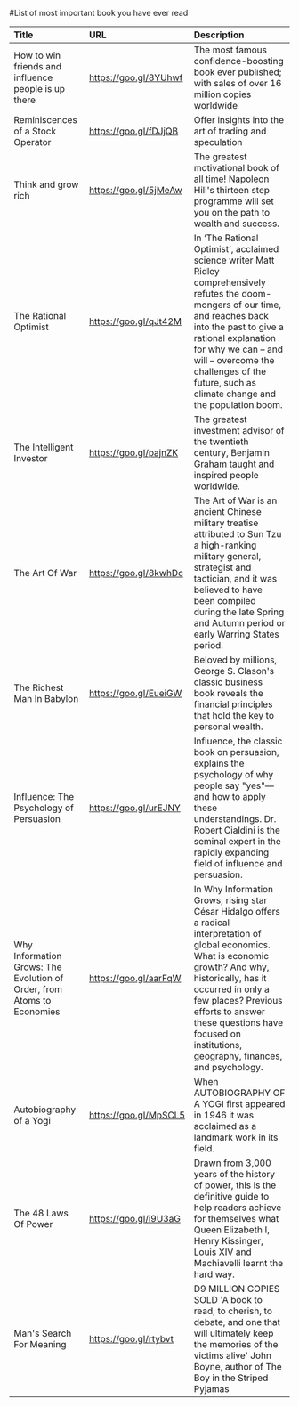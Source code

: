 #List of most important book you have ever read

|Title       			|URL          								|Description  		|
|:------------- 		|:-------------								|:-------------|
| How to win friends and influence people is up there       		| https://goo.gl/8YUhwf							| The most famous confidence-boosting book ever published; with sales of over 16 million copies worldwide			|
| Reminiscences of a Stock Operator       		| https://goo.gl/fDJjQB						| Offer insights into the art of trading and speculation			|
| Think and grow rich       		| https://goo.gl/5jMeAw						| The greatest motivational book of all time! Napoleon Hill's thirteen step programme will set you on the path to wealth and success.			|
| The Rational Optimist     		| https://goo.gl/qJt42M					| In ‘The Rational Optimist’, acclaimed science writer Matt Ridley comprehensively refutes the doom-mongers of our time, and reaches back into the past to give a rational explanation for why we can – and will – overcome the challenges of the future, such as climate change and the population boom.		|
| The Intelligent Investor     		| https://goo.gl/pajnZK					| The greatest investment advisor of the twentieth century, Benjamin Graham taught and inspired people worldwide.	|
| The Art Of War     		| https://goo.gl/8kwhDc				| The Art of War is an ancient Chinese military treatise attributed to Sun Tzu a high-ranking military general, strategist and tactician, and it was believed to have been compiled during the late Spring and Autumn period or early Warring States period. |
| The Richest Man In Babylon     		| https://goo.gl/EueiGW				| Beloved by millions, George S. Clason's classic business book reveals the financial principles that hold the key to personal wealth. |
| Influence: The Psychology of Persuasion     		| https://goo.gl/urEJNY			| Influence, the classic book on persuasion, explains the psychology of why people say "yes"—and how to apply these understandings. Dr. Robert Cialdini is the seminal expert in the rapidly expanding field of influence and persuasion. |
| Why Information Grows: The Evolution of Order, from Atoms to Economies     		| https://goo.gl/aarFqW			| In Why Information Grows, rising star César Hidalgo offers a radical interpretation of global economics. What is economic growth? And why, historically, has it occurred in only a few places? Previous efforts to answer these questions have focused on institutions, geography, finances, and psychology. |
| Autobiography of a Yogi    		| https://goo.gl/MpSCL5			| When AUTOBIOGRAPHY OF A YOGI first appeared in 1946 it was acclaimed as a landmark work in its field. |
| The 48 Laws Of Power    		| https://goo.gl/i9U3aG			| Drawn from 3,000 years of the history of power, this is the definitive guide to help readers achieve for themselves what Queen Elizabeth I, Henry Kissinger, Louis XIV and Machiavelli learnt the hard way. |
| Man's Search For Meaning    		| https://goo.gl/rtybvt			| D9 MILLION COPIES SOLD 'A book to read, to cherish, to debate, and one that will ultimately keep the memories of the victims alive' John Boyne, author of The Boy in the Striped Pyjamas|

